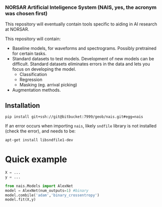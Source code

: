 ### NORSAR Artificial Inteligence System (NAIS, yes, the acronym was chosen first)
This repository will eventually contain tools specific to aiding in AI research at NORSAR.

This repository will contain: 
* Baseline models, for waveforms and spectrograms. Possibly pretrained for certain tasks.
* Standard datasets to test models. Development of new models can be difficult. Standard datasets eliminates errors in the data and lets you focus on developing the model. 
  * Classification
  * Regression
  * Masking (eg. arrival picking)
* Augmentation methods.

## Installation
``pip install git+ssh://git@bitbucket:7999/geob/nais.git#egg=nais``

If an error occurs when importing `nais`, likely ``sndfile`` library is not installed (check the error), and needs to be:

``apt-get install libsndfile1-dev``

# Quick example

```python
X = ...
y = ...

from nais.Models import AlexNet
model = AlexNet(num_outputs=1) #binary 
model.combile('adam','binary_crossentropy')
model.fit(X,y)
```
